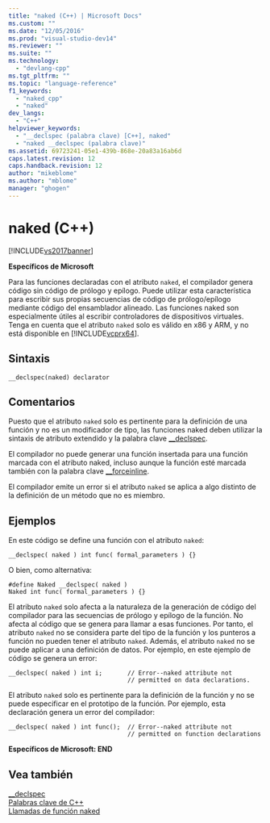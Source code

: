 ```yaml
---
title: "naked (C++) | Microsoft Docs"
ms.custom: ""
ms.date: "12/05/2016"
ms.prod: "visual-studio-dev14"
ms.reviewer: ""
ms.suite: ""
ms.technology: 
  - "devlang-cpp"
ms.tgt_pltfrm: ""
ms.topic: "language-reference"
f1_keywords: 
  - "naked_cpp"
  - "naked"
dev_langs: 
  - "C++"
helpviewer_keywords: 
  - "__declspec (palabra clave) [C++], naked"
  - "naked __declspec (palabra clave)"
ms.assetid: 69723241-05e1-439b-868e-20a83a16ab6d
caps.latest.revision: 12
caps.handback.revision: 12
author: "mikeblome"
ms.author: "mblome"
manager: "ghogen"
---
```

# naked (C++)
[!INCLUDE[vs2017banner](../assembler/inline/includes/vs2017banner.md)]

**Específicos de Microsoft**  
  
 Para las funciones declaradas con el atributo `naked`, el compilador genera código sin código de prólogo y epílogo.  Puede utilizar esta característica para escribir sus propias secuencias de código de prólogo\/epílogo mediante código del ensamblador alineado.  Las funciones naked son especialmente útiles al escribir controladores de dispositivos virtuales.  Tenga en cuenta que el atributo `naked` solo es válido en x86 y ARM, y no está disponible en [!INCLUDE[vcprx64](../assembler/inline/includes/vcprx64_md.md)].  
  
## Sintaxis  
  
```  
__declspec(naked) declarator  
```  
  
## Comentarios  
 Puesto que el atributo `naked` solo es pertinente para la definición de una función y no es un modificador de tipo, las funciones naked deben utilizar la sintaxis de atributo extendido y la palabra clave [\_\_declspec](../cpp/declspec.md).  
  
 El compilador no puede generar una función insertada para una función marcada con el atributo naked, incluso aunque la función esté marcada también con la palabra clave [\_\_forceinline](../misc/inline-inline-forceinline.md).  
  
 El compilador emite un error si el atributo `naked` se aplica a algo distinto de la definición de un método que no es miembro.  
  
## Ejemplos  
 En este código se define una función con el atributo `naked`:  
  
```  
__declspec( naked ) int func( formal_parameters ) {}  
```  
  
 O bien, como alternativa:  
  
```  
#define Naked __declspec( naked )  
Naked int func( formal_parameters ) {}  
```  
  
 El atributo `naked` solo afecta a la naturaleza de la generación de código del compilador para las secuencias de prólogo y epílogo de la función.  No afecta al código que se genera para llamar a esas funciones.  Por tanto, el atributo `naked` no se considera parte del tipo de la función y los punteros a función no pueden tener el atributo `naked`.  Además, el atributo `naked` no se puede aplicar a una definición de datos.  Por ejemplo, en este ejemplo de código se genera un error:  
  
```  
__declspec( naked ) int i;       // Error--naked attribute not  
                                 // permitted on data declarations.  
```  
  
 El atributo `naked` solo es pertinente para la definición de la función y no se puede especificar en el prototipo de la función.  Por ejemplo, esta declaración genera un error del compilador:  
  
```  
__declspec( naked ) int func();  // Error--naked attribute not   
                                 // permitted on function declarations  
```  
  
 **Específicos de Microsoft: END**  
  
## Vea también  
 [\_\_declspec](../cpp/declspec.md)   
 [Palabras clave de C\+\+](../cpp/keywords-cpp.md)   
 [Llamadas de función naked](../cpp/naked-function-calls.md)